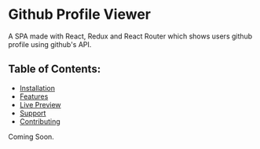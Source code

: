 # Github Profile Viewer
A SPA made with React, Redux and React Router which shows users github profile using github's API.


## Table of Contents:
* [Installation](###installation)
* [Features]()
* [Live Preview]()
* [Support]()
* [Contributing]()

Coming Soon.